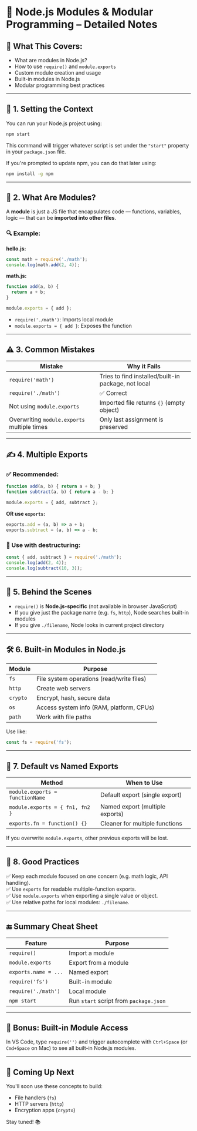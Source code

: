 # 🧱 Node.js Modules & Modular Programming – Detailed Notes

## 📌 What This Covers:
- What are modules in Node.js?
- How to use `require()` and `module.exports`
- Custom module creation and usage
- Built-in modules in Node.js
- Modular programming best practices

---

## 📁 1. Setting the Context

You can run your Node.js project using:
```bash
npm start
```
This command will trigger whatever script is set under the `"start"` property in your `package.json` file.

If you're prompted to update npm, you can do that later using:
```bash
npm install -g npm
```

---

## 🧩 2. What Are Modules?

A **module** is just a JS file that encapsulates code — functions, variables, logic — that can be **imported into other files**.

### 🔍 Example:

**hello.js:**
```js
const math = require('./math');
console.log(math.add(2, 4));
```

**math.js:**
```js
function add(a, b) {
  return a + b;
}

module.exports = { add };
```

- `require('./math')`: Imports local module
- `module.exports = { add }`: Exposes the function

---

## ⚠️ 3. Common Mistakes

| Mistake | Why it Fails |
|--------|--------------|
| `require('math')` | Tries to find installed/built-in package, not local |
| `require('./math')` | ✅ Correct |
| Not using `module.exports` | Imported file returns `{}` (empty object) |
| Overwriting `module.exports` multiple times | Only last assignment is preserved |

---

## ✍️ 4. Multiple Exports

### ✅ Recommended:
```js
function add(a, b) { return a + b; }
function subtract(a, b) { return a - b; }

module.exports = { add, subtract };
```

**OR use `exports`:**
```js
exports.add = (a, b) => a + b;
exports.subtract = (a, b) => a - b;
```

### 🧪 Use with destructuring:
```js
const { add, subtract } = require('./math');
console.log(add(2, 4));
console.log(subtract(10, 3));
```

---

## 🧠 5. Behind the Scenes

- `require()` is **Node.js-specific** (not available in browser JavaScript)
- If you give just the package name (e.g. `fs`, `http`), Node searches built-in modules
- If you give `./filename`, Node looks in current project directory

---

## 🛠️ 6. Built-in Modules in Node.js

| Module | Purpose |
|--------|---------|
| `fs` | File system operations (read/write files) |
| `http` | Create web servers |
| `crypto` | Encrypt, hash, secure data |
| `os` | Access system info (RAM, platform, CPUs) |
| `path` | Work with file paths |

Use like:
```js
const fs = require('fs');
```

---

## 🧵 7. Default vs Named Exports

| Method | When to Use |
|--------|-------------|
| `module.exports = functionName` | Default export (single export) |
| `module.exports = { fn1, fn2 }` | Named export (multiple exports) |
| `exports.fn = function() {}` | Cleaner for multiple functions |

If you overwrite `module.exports`, other previous exports will be lost.

---

## 🧪 8. Good Practices

✅ Keep each module focused on one concern (e.g. math logic, API handling).  
✅ Use `exports` for readable multiple-function exports.  
✅ Use `module.exports` when exporting a single value or object.  
✅ Use relative paths for local modules: `./filename`.

---

## 🔚 Summary Cheat Sheet

| Feature | Purpose |
|--------|---------|
| `require()` | Import a module |
| `module.exports` | Export from a module |
| `exports.name = ...` | Named export |
| `require('fs')` | Built-in module |
| `require('./math')` | Local module |
| `npm start` | Run `start` script from `package.json` |

---

## 🎁 Bonus: Built-in Module Access

In VS Code, type `require('')` and trigger autocomplete with `Ctrl+Space` (or `Cmd+Space` on Mac) to see all built-in Node.js modules.

---

## 🎯 Coming Up Next

You'll soon use these concepts to build:
- File handlers (`fs`)
- HTTP servers (`http`)
- Encryption apps (`crypto`)

Stay tuned! 📚
